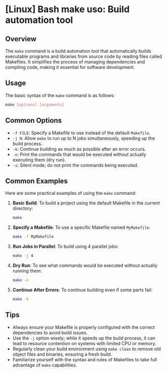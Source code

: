 # [Linux] Bash make uso: Build automation tool

## Overview
The `make` command is a build automation tool that automatically builds executable programs and libraries from source code by reading files called Makefiles. It simplifies the process of managing dependencies and compiling code, making it essential for software development.

## Usage
The basic syntax of the `make` command is as follows:

```bash
make [options] [arguments]
```

## Common Options
- `-f FILE`: Specify a Makefile to use instead of the default `Makefile`.
- `-j N`: Allow `make` to run up to N jobs simultaneously, speeding up the build process.
- `-k`: Continue building as much as possible after an error occurs.
- `-n`: Print the commands that would be executed without actually executing them (dry run).
- `-s`: Silent mode; do not print the commands being executed.

## Common Examples
Here are some practical examples of using the `make` command:

1. **Basic Build**: To build a project using the default Makefile in the current directory:
   ```bash
   make
   ```

2. **Specify a Makefile**: To use a specific Makefile named `MyMakefile`:
   ```bash
   make -f MyMakefile
   ```

3. **Run Jobs in Parallel**: To build using 4 parallel jobs:
   ```bash
   make -j 4
   ```

4. **Dry Run**: To see what commands would be executed without actually running them:
   ```bash
   make -n
   ```

5. **Continue After Errors**: To continue building even if some parts fail:
   ```bash
   make -k
   ```

## Tips
- Always ensure your Makefile is properly configured with the correct dependencies to avoid build issues.
- Use the `-j` option wisely; while it speeds up the build process, it can lead to resource contention on systems with limited CPU or memory.
- Regularly clean your build environment using `make clean` to remove old object files and binaries, ensuring a fresh build.
- Familiarize yourself with the syntax and rules of Makefiles to take full advantage of `make` capabilities.